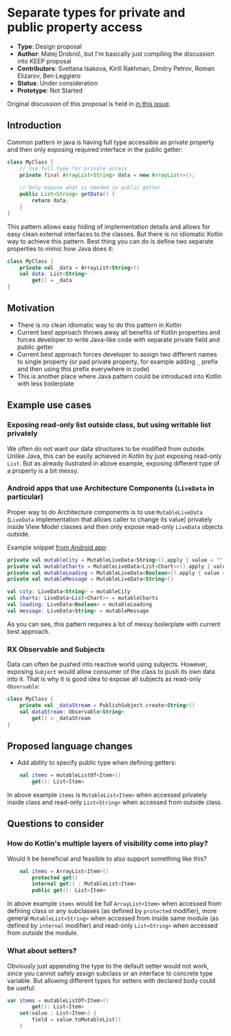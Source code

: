 # Separate types for private and public property access

* **Type**: Design proposal
* **Author**: Matej Drobnič, but I'm basically just compiling the discussion into KEEP proposal
* **Contributors**: Svetlana Isakova, Kirill Rakhman, Dmitry Petrov, Roman Elizarov, Ben Leggiero
* **Status**: Under consideration
* **Prototype**: Not Started

Original discussion of this proposal is held in [in this issue](https://youtrack.jetbrains.com/issue/KT-14663).

## Introduction

Common pattern in java is having full type accessible as private property and then only exposing required interface in the public getter:

```java
class MyClass {
	// Use full type for private access
	private final ArrayList<String> data = new ArrayList<>();
	
	// Only expose what is needed in public getter
	public List<String> getData() {
		return data;
	}
}
```

This pattern allows easy hiding of implementation details and allows for easy clean external interfaces to the classes. But there is no idiomatic Kotlin way to achieve this pattern. Best thing you can do is define two separate properties to mimic how Java does it:

```kotlin
class MyClass {
    private val _data = ArrayList<String>()
    val data: List<String>
        get() = _data
}
```

## Motivation

* There is no clean idiomatic way to do this pattern in Kotlin
* Current best approach throws away all benefits of Kotlin properties and forces developer to write Java-like code with separate private field and public getter
* Current best approach forces developer to assign two different names to single property (or pad private property, for example adding `_` prefix and then using this prefix everywhere in code)
* This is another place where Java pattern could be introduced into Kotlin with less boilerplate

## Example use cases

### Exposing read-only list outside class, but using writable list privately

We often do not want our data structures to be modified from outside. Unlike Java, this can be easily achieved in Kotlin by just exposing read-only `List`. But as already ilustrated in above example, exposing different type of a property is a bit messy.

### Android apps that use Architecture Components (`LiveData` in particular)

Proper way to do Architecture components is to use `MutableLiveData` (`LiveData` implementation that allows caller to change its value) privately inside View Model classes and then only expose read-only `LiveData` objects outside.

Example snippet [from Android app](https://github.com/elpassion/crweather/blob/9c3e3cb803b7e4fffbb010ff085ac56645c9774d/app/src/main/java/com/elpassion/crweather/MainModel.kt#L14):

```kotlin
private val mutableCity = MutableLiveData<String>().apply { value = "" }
private val mutableCharts = MutableLiveData<List<Chart>>().apply { value = emptyList() }
private val mutableLoading = MutableLiveData<Boolean>().apply { value = false }
private val mutableMessage = MutableLiveData<String>()

val city: LiveData<String> = mutableCity
val charts: LiveData<List<Chart>> = mutableCharts
val loading: LiveData<Boolean> = mutableLoading
val message: LiveData<String> = mutableMessage
```

As you can see, this pattern requires a lot of messy boilerplate with current best approach.


### RX Observable and Subjects

Data can often be pushed into reactive world using subjects. However, exposing `Subject` would allow consumer of the class to push its own data into it. That is why it is good idea to expose all subjects as read-only `Observable`:

```kotlin
class MyClass {
    private val _dataStream = PublishSubject.create<String>()
    val dataStream: Observable<String>
        get() = _dataStream
}
```

## Proposed language changes

* Add ability to specify public type when defining getters:

```kotlin
    val items = mutableListOf<Item>()
        get(): List<Item>
```

In above example `items` is `MutableList<Item>` when accessed privately inside class and read-only `List<String>` when accessed from outside class.

## Questions to consider

### How do Kotlin's multiple layers of visibility come into play? 

Would it be beneficial and feasible to also support something like this?

```kotlin
    val items = ArrayList<Item>()
        protected get()
        internal get() : MutableList<Item>
        public get(): List<Item>
```

In above example `items` would be full `ArrayList<Item>` when accessed from defining class or any subclasses (as defined by `protected` modifier), more general `MutableList<String>` when accessed from inside same module (as defined by `internal` modifier) and read-only `List<String>` when accessed from outside the module.

### What about setters?

Obviously just appending the type to the default setter would not work, since you cannot safely assign subclass or an interface to concrete type variable. But allowing different types for setters with declared body could be useful:

```kotlin
var items = mutableListOf<Item>()
        get(): List<Item>
	set(value : List<Item>) {
		field = value.toMutableList()
	}
```
